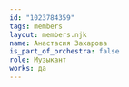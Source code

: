 ```yaml
---
id: "1023784359"
tags: members
layout: members.njk
name: Анастасия Захарова
is_part_of_orchestra: false
role: Музыкант
works: да
---
```

